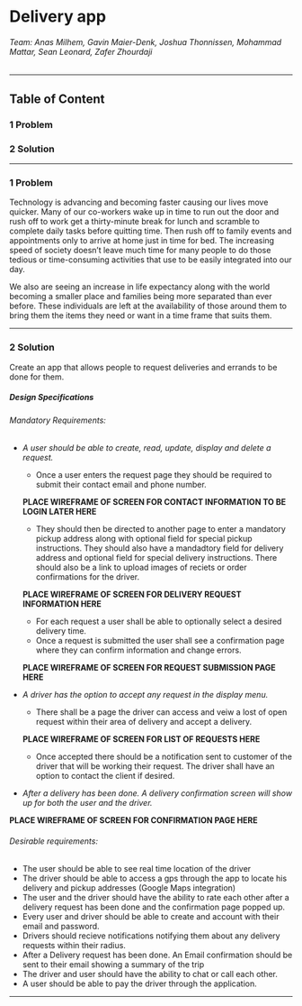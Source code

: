 # **Delivery app**
###### Team: Anas Milhem, Gavin Maier-Denk, Joshua Thonnissen, Mohammad Mattar, Sean Leonard, Zafer Zhourdaji
---
## **Table of Content**
### 1 Problem
### 2 Solution
---
### 1 Problem
Technology is advancing and becoming faster causing our lives move quicker. Many of our co-workers wake up in time to run out the door and rush off to work get a thirty-minute break for lunch and scramble to complete daily tasks before quitting time. Then rush off to family events and appointments only to arrive at home just in time for bed. The increasing speed of society doesn’t leave much time for many people to do those tedious or time-consuming activities that use to be easily integrated into our day.

We also are seeing an increase in life expectancy along with the world becoming a smaller place and families being more separated than ever before. These individuals are left at the availability of those around them to bring them the items they need or want in a time frame that suits them.

---
### 2 Solution

Create an app that allows people to request deliveries and errands to be done for them.
##### Design Specifications

###### Mandatory Requirements:
  * *A user should be able to create, read, update, display and delete a request.* 
    * Once a user enters the request page they should be required to submit their contact email and phone number. 
    
    **PLACE WIREFRAME OF SCREEN FOR CONTACT INFORMATION TO BE LOGIN LATER HERE**
    * They should then be directed to another page to enter a mandatory pickup address along with optional field for special pickup instructions. They should also have a mandadtory field for delivery address and optional field for special delivery instructions. There should also be a link to upload images of reciets or order confirmations for the driver.
    
    **PLACE WIREFRAME OF SCREEN FOR DELIVERY REQUEST INFORMATION HERE**
    * For each request a user shall be able to optionally select a desired delivery time.
    * Once a request is submitted the user shall see a confirmation page where they can confirm information and change errors.
    
    **PLACE WIREFRAME OF SCREEN FOR REQUEST SUBMISSION PAGE HERE**
  * *A driver has the option to accept any request in the display menu.*
    * There shall be a page the driver can access and veiw a lost of open request within their area of delivery and accept a delivery. 
    
    **PLACE WIREFRAME OF SCREEN FOR LIST OF REQUESTS HERE**
    * Once accepted there should be a notification sent to customer of the driver that will be working their request. The driver shall have an option to contact the client if desired.
  * *After a delivery has been done. A delivery confirmation screen will show up for both the user and the driver.*
  
  **PLACE WIREFRAME OF SCREEN FOR CONFIRMATION PAGE HERE**
  
###### Desirable requirements:
  * The user should be able to see real time location of the driver
  * The driver should be able to access a gps through the app to locate his delivery and pickup addresses (Google Maps        integration)
  * The user and the driver should have the ability to rate each other after a delivery request has been done and the confirmation page popped up.
  * Every user and driver should be able to create and account with their email and password.
  * Drivers should recieve notifications notifying them about any delivery requests within their radius.
  * After a Delivery request has been done. An Email confirmation should be sent to their email showing a summary of the
      trip
  * The driver and user should have the ability to chat or call each other.
  * A user should be able to pay the driver through the application.
---

